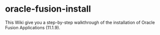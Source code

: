 # oracle-fusion-install
This Wiki give you a step-by-step walkthrough of the installation of Oracle Fusion Applications (11.1.9).
